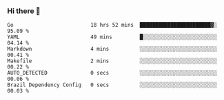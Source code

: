 ### Hi there 👋

<!--
**yeya24/yeya24** is a ✨ _special_ ✨ repository because its `README.md` (this file) appears on your GitHub profile.

Here are some ideas to get you started:

- 🔭 I’m currently working on ...
- 🌱 I’m currently learning ...
- 👯 I’m looking to collaborate on ...
- 🤔 I’m looking for help with ...
- 💬 Ask me about ...
- 📫 How to reach me: ...
- 😄 Pronouns: ...
- ⚡ Fun fact: ...
-->

<!--START_SECTION:waka-->

```text
Go                         18 hrs 52 mins  ███████████████████████▓░   95.09 %
YAML                       49 mins         █░░░░░░░░░░░░░░░░░░░░░░░░   04.14 %
Markdown                   4 mins          ░░░░░░░░░░░░░░░░░░░░░░░░░   00.41 %
Makefile                   2 mins          ░░░░░░░░░░░░░░░░░░░░░░░░░   00.22 %
AUTO_DETECTED              0 secs          ░░░░░░░░░░░░░░░░░░░░░░░░░   00.06 %
Brazil Dependency Config   0 secs          ░░░░░░░░░░░░░░░░░░░░░░░░░   00.03 %
```

<!--END_SECTION:waka-->

